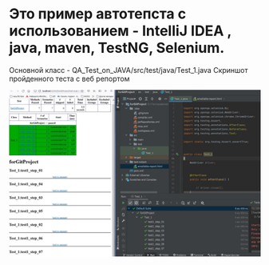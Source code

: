 # Это пример автотепста  с использованием  - IntelliJ IDEA , java, maven, TestNG, Selenium.
Основной класс - QA_Test_on_JAVA/src/test/java/Test_1.java 
Скриншот пройденного теста с веб репортом 

![Alt attribute text Here](/Screenshot_1.jpg)
